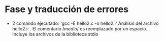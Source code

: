 # Fase y traducción de errores

+ 2
comando ejecutado:
	'gcc -E hello2.c -o hello2.i'
Análisis del archivo hello2.i:
	. El comentario /*medio*/ es reemplazado por un espacio.
	. Incluye los archivos de la biblioteca stdio

